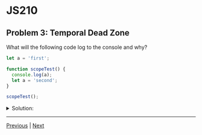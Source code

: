 # JS210
## Problem 3: Temporal Dead Zone

What will the following code log to the console and why?

```javascript
let a = 'first';

function scopeTest() {
  console.log(a);
  let a = 'second';
}

scopeTest();
```

<details>
<summary>Solution:</summary>

The code will throw a `ReferenceError: Cannot access 'a' before initialization`.

Inside the `scopeTest` function, the `let a` declaration is hoisted to the top of the function's scope, but it is not initialized. This creates a "temporal dead zone". When `console.log(a)` is executed, it tries to access the function-scoped `a` which has not yet been initialized. This results in a `ReferenceError`. The `a` in the outer scope is shadowed by the inner `a` and is therefore not accessible from within the function.

</details>

---

[Previous](02.md) | [Next](04.md)